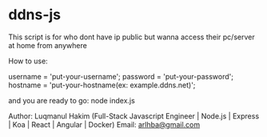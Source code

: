 # ddns-js
This script is for who dont have ip public but wanna access their pc/server at home from anywhere

How to use:

username = 'put-your-username';
password = 'put-your-password';
hostname = 'put-your-hostname(ex: example.ddns.net)';


and you are ready to go: node index.js


Author: Luqmanul Hakim (Full-Stack Javascript Engineer | Node.js | Express | Koa | React | Angular | Docker)
Email: arlhba@gmail.com
